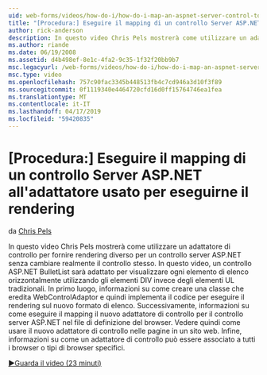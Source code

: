 ```yaml
---
uid: web-forms/videos/how-do-i/how-do-i-map-an-aspnet-server-control-to-the-adaptor-used-to-render-it
title: "[Procedura:] Eseguire il mapping di un controllo Server ASP.NET all'adattatore usato per eseguirne il rendering | Microsoft Docs"
author: rick-anderson
description: In questo video Chris Pels mostrerà come utilizzare un adattatore di controllo per fornire rendering diverso per un controllo server ASP.NET senza cambiare realmente c...
ms.author: riande
ms.date: 06/19/2008
ms.assetid: d4b498ef-8e1c-4fa2-9c35-1f32f20bb9b7
msc.legacyurl: /web-forms/videos/how-do-i/how-do-i-map-an-aspnet-server-control-to-the-adaptor-used-to-render-it
msc.type: video
ms.openlocfilehash: 757c90fac3345b448513fb4c7cd946a3d10f3f89
ms.sourcegitcommit: 0f1119340e4464720cfd16d0ff15764746ea1fea
ms.translationtype: MT
ms.contentlocale: it-IT
ms.lasthandoff: 04/17/2019
ms.locfileid: "59420835"
---
```

# <a name="how-do-i-map-an-aspnet-server-control-to-the-adaptor-used-to-render-it"></a>[Procedura:] Eseguire il mapping di un controllo Server ASP.NET all'adattatore usato per eseguirne il rendering

da [Chris Pels](https://twitter.com/chrispels)

In questo video Chris Pels mostrerà come utilizzare un adattatore di controllo per fornire rendering diverso per un controllo server ASP.NET senza cambiare realmente il controllo stesso. In questo video, un controllo ASP.NET BulletList sarà adattato per visualizzare ogni elemento di elenco orizzontalmente utilizzando gli elementi DIV invece degli elementi UL tradizionali. In primo luogo, informazioni su come creare una classe che eredita WebControlAdaptor e quindi implementa il codice per eseguire il rendering sul nuovo formato di elenco. Successivamente, informazioni su come eseguire il mapping il nuovo adattatore di controllo per il controllo server ASP.NET nel file di definizione del browser. Vedere quindi come usare il nuovo adattatore di controllo nelle pagine in un sito web. Infine, informazioni su come un adattatore di controllo può essere associato a tutti i browser o tipi di browser specifici.

[&#9654;Guarda il video (23 minuti)](https://channel9.msdn.com/Blogs/ASP-NET-Site-Videos/how-do-i-map-an-aspnet-server-control-to-the-adaptor-used-to-render-it)
